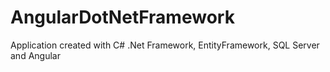 # AngularDotNetFramework
Application created with C# .Net Framework, EntityFramework, SQL Server and Angular
